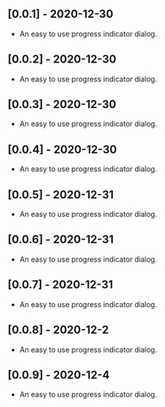 ## [0.0.1] - 2020-12-30

* An easy to use progress indicator dialog.

## [0.0.2] - 2020-12-30

* An easy to use progress indicator dialog.

## [0.0.3] - 2020-12-30

* An easy to use progress indicator dialog.

## [0.0.4] - 2020-12-30

* An easy to use progress indicator dialog.

## [0.0.5] - 2020-12-31

* An easy to use progress indicator dialog.

## [0.0.6] - 2020-12-31

* An easy to use progress indicator dialog.

## [0.0.7] - 2020-12-31

* An easy to use progress indicator dialog.

## [0.0.8] - 2020-12-2

* An easy to use progress indicator dialog.

## [0.0.9] - 2020-12-4

* An easy to use progress indicator dialog.


